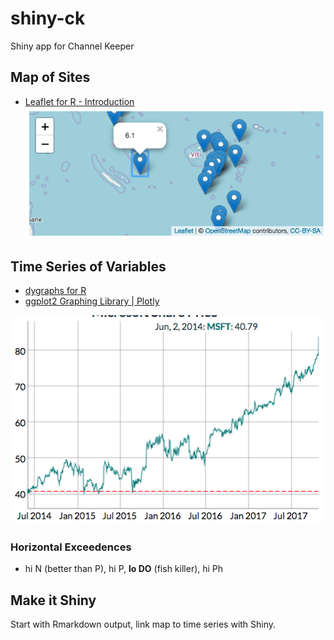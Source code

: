 # shiny-ck
Shiny app for Channel Keeper

## Map of Sites

* [Leaflet for R - Introduction](http://rstudio.github.io/leaflet/)
![](./leaflet_markers.png)

## Time Series of Variables

* [dygraphs for R](https://rstudio.github.io/dygraphs/index.html)
* [ggplot2 Graphing Library | Plotly](https://plot.ly/ggplot2/)

![](./dygraph-threshold.png)

### Horizontal Exceedences

- hi N (better than P), hi P, **lo DO** (fish killer), hi Ph

## Make it Shiny

Start with Rmarkdown output, link map to time series with Shiny.

